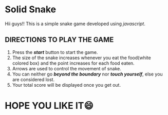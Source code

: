 # Solid Snake
  Hii guys!! This is a simple snake game developed using *javascript*.
## DIRECTIONS TO PLAY THE GAME
  1. Press the ***start*** button to start the game.
  2. The size of the snake increases whenever you eat the food(white colored box) and the point increases for each food eaten.
  3. Arrows are used to control the movement of snake.
  4. You can neither go ***beyond the boundary*** nor ***touch yourself***, else you are considered lost.
  5. Your total score will be displayed once you get out.
# HOPE YOU LIKE IT:smile:
